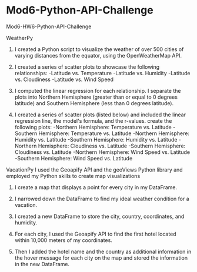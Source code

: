 # Mod6-Python-API-Challenge
Mod6-HW6-Python-API-Challenge

WeatherPy
1. I created a Python script to visualize the weather of over 500 cities of varying distances from the equator, using the OpenWeatherMap API.
   
2. I created a series of scatter plots to showcase the following relationships:
    -Latitude vs. Temperature
    -Latitude vs. Humidity
    -Latitude vs. Cloudiness
    -Latitude vs. Wind Speed

3. I computed the linear regression for each relationship. I separate the plots into Northern Hemisphere (greater than or equal to 0 degrees latitude) and Southern Hemisphere (less than 0 degrees latitude).

4. I created a series of scatter plots (listed below) and included the linear regression line, the model's formula, and the r-values.
create the following plots:
    -Northern Hemisphere: Temperature vs. Latitude
    -Southern Hemisphere: Temperature vs. Latitude
    -Northern Hemisphere: Humidity vs. Latitude
    -Southern Hemisphere: Humidity vs. Latitude
    -Northern Hemisphere: Cloudiness vs. Latitude
    -Southern Hemisphere: Cloudiness vs. Latitude
    -Northern Hemisphere: Wind Speed vs. Latitude
    -Southern Hemisphere: Wind Speed vs. Latitude

VacationPy
I used the Geoapify API and the geoViews Python library and employed my Python skills to create map visualizations
1. I create a map that displays a point for every city in my DataFrame.
   
2. I narrowed down the DataFrame to find my ideal weather condition for a vacation.

3. I created a new DataFrame to store the city, country, coordinates, and humidity. 

4. For each city, I used the Geoapify API to find the first hotel located within 10,000 meters of my coordinates.

5. Then I added the hotel name and the country as additional information in the hover message for each city on the map and stored the information in the new DataFrame.
